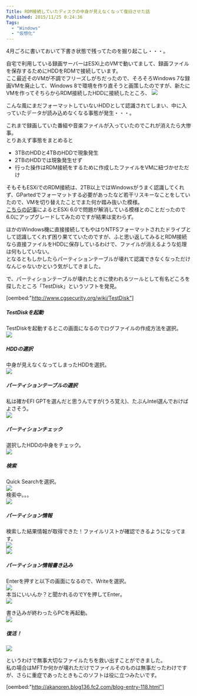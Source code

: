 ```yaml
---
Title: RDM接続していたディスクの中身が見えなくなって復旧させた話
Published: 2015/11/25 0:24:36
Tags:
  - "Windows"
  - "仮想化"
---
```

4月ごろに書いておいて下書き状態で残ってたのを掘り起こし・・・。  

自宅で利用している録画サーバーはESXi上のVMで動いてまして、録画ファイルを保存するためにHDDをRDMで接続しています。  
ここ最近そのVMが不調でフリーズしがちだったので、そろそろWindows 7な録画VMを廃止して、Windows 8で環境を作り直そうと画策したのですが、新たにVMを作ってそちらからRDM接続したHDDに接続したところ、
![](20150423005741.png) 

こんな風にまだフォーマットしていないHDDとして認識されてしまい、中に入っていたデータが読み込めなくなる事態が発生・・・。  

これまで録画していた番組や音楽ファイルが入っていたのでこれが消えたら大惨事。  
とりあえず事態をまとめると 

* 3TBのHDDと4TBのHDDで現象発生
* 2TBのHDDでは現象発生せず
* 行った操作はRDM接続をするために作成したファイルをVMに紐づかせただけ

そもそもESXiでのRDM接続は、2TB以上ではWindowsがうまく認識してくれず、GPartedでフォーマットする必要があったなど若干リスキーなことをしていたので、VMを切り替えたことでまた何か踏み抜いた模様。  
[こちらの記事](https://communities.vmware.com/message/2487522)によるとESXi 6.0で問題が解消している模様とのことだったので6.0にアップグレードしてみたのですが結果は変わらず。  

ほかのWindows機に直接接続してもやはりNTFSフォーマットされたドライブとして認識してくれず困り果てていたのですが、ふと思い返してみるとRDM接続なら直接ファイルをHDDに保存しているわけで、ファイルが消えるような処理は何もしていない。  
となるともしかしたらパーティションテーブルが壊れて認識できなくなっただけなんじゃないかという気がしてきました。  

で、パーティションテーブルが壊れたときに使われるツールとして有名どころを探したところ「TestDisk」というソフトを発見。  


[oembed:"http://www.cgsecurity.org/wiki/TestDisk"]


##### TestDiskを起動
TestDiskを起動するとこの画面になるのでログファイルの作成方法を選択。  
![](20151125000656.png)   


##### HDDの選択  
中身が見えなくなってしまったHDDを選択。  
![](20151125000859.png)   

##### パーティションテーブルの選択  
私は確かEFI GPTを選んだと思うんですが(うろ覚え)、たぶんIntel選んでおけばよさそう。  
![](20151125000940.png)   

##### パーティションチェック  
選択したHDDの中身をチェック。  
![](20151125001227.png)   

##### 検索  
Quick Searchを選択。  
![](20151125001350.png)   
検索中。。。  
![](20151125001415.png)   

##### パーティション情報  
検索した結果情報が取得できた！ファイルリストが確認できるようになってます。  
![](20151125001612.png)   
![](20151125001540.png) 

##### パーティション情報書き込み  
Enterを押すと以下の画面になるので、Writeを選択。  
![](20151125001817.png)   
本当にいいんか？と聞かれるのでYを押してEnter。  
![](20151125001908.png)   

書き込みが終わったらPCを再起動。  
![](20151125002029.png)   

##### 復活！
![](20151125002139.png)   

というわけで無事大切なファイルたちを救い出すことができました。  
私の場合はMFTか何かが壊れただけでファイルそのものは無事だったわけですが、さらに重症であったときもこのソフトは役に立つみたいです。  

[oembed:"http://akanoren.blog136.fc2.com/blog-entry-118.html"]

